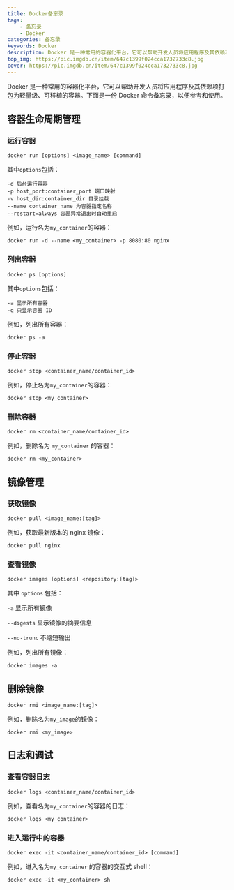 ```yaml
---
title: Docker备忘录
tags: 
    - 备忘录
    - Docker
categories: 备忘录
keywords: Docker
description: Docker 是一种常用的容器化平台，它可以帮助开发人员将应用程序及其依赖项打包为轻量级、可移植的容器。下面是一份 Docker 命令备忘录，以便参考和使用。
top_img: https://pic.imgdb.cn/item/647c1399f024cca1732733c8.jpg
cover: https://pic.imgdb.cn/item/647c1399f024cca1732733c8.jpg
---
```


Docker 是一种常用的容器化平台，它可以帮助开发人员将应用程序及其依赖项打包为轻量级、可移植的容器。下面是一份 Docker 命令备忘录，以便参考和使用。

## 容器生命周期管理

### 运行容器

``` docker
docker run [options] <image_name> [command]
```

其中`options`包括：

``` docker
-d 后台运行容器
-p host_port:container_port 端口映射
-v host_dir:container_dir 目录挂载
--name container_name 为容器指定名称
--restart=always 容器异常退出时自动重启
```

例如，运行名为`my_container`的容器：

``` docker
docker run -d --name <my_container> -p 8080:80 nginx
```

### 列出容器

``` docker
docker ps [options]
```

其中`options`包括：

``` docker
-a 显示所有容器
-q 只显示容器 ID
```

例如，列出所有容器：

``` docker
docker ps -a
```

### 停止容器

``` docker
docker stop <container_name/container_id>
```

例如，停止名为`my_container`的容器：

``` docker
docker stop <my_container>
```

### 删除容器

``` docker
docker rm <container_name/container_id>
```

例如，删除名为 `my_container` 的容器：

``` docker
docker rm <my_container>
```

## 镜像管理

### 获取镜像

``` docker
docker pull <image_name:[tag]>
```

例如，获取最新版本的 nginx 镜像：

``` docker
docker pull nginx
```

### 查看镜像

``` docker
docker images [options] <repository:[tag]>
```

其中 `options` 包括：

`-a` 显示所有镜像

`--digests` 显示镜像的摘要信息

`--no-trunc` 不缩短输出

例如，列出所有镜像：

``` docker
docker images -a
```

## 删除镜像

``` docker
docker rmi <image_name:[tag]>
```

例如，删除名为`my_image`的镜像：

``` docker
docker rmi <my_image>
```

## 日志和调试

### 查看容器日志

``` docker
docker logs <container_name/container_id>
```

例如，查看名为`my_container`的容器的日志：

``` docker
docker logs <my_container>
```

### 进入运行中的容器

``` docker
docker exec -it <container_name/container_id> [command]
```

例如，进入名为`my_container` 的容器的交互式 shell：

``` docker
docker exec -it <my_container> sh
```
